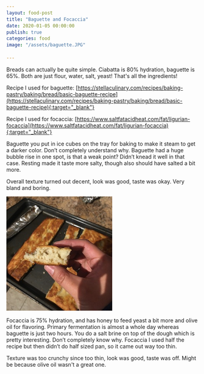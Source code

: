 ```yaml
---
layout: food-post
title: "Baguette and Focaccia"
date: 2020-01-05 00:00:00
publish: true
categories: food
image: "/assets/baguette.JPG"

---
```


Breads can actually be quite simple. Ciabatta is 80% hydration, baguette is 65%. Both are just flour, water, salt, yeast! That's all the ingredients!

Recipe I used for baguette: [https://stellaculinary.com/recipes/baking-pastry/baking/bread/basic-baguette-recipe](https://stellaculinary.com/recipes/baking-pastry/baking/bread/basic-baguette-recipe){:target="_blank"}

Recipe I used for focaccia: [https://www.saltfatacidheat.com/fat/ligurian-focaccia](https://www.saltfatacidheat.com/fat/ligurian-focaccia){:target="_blank"}

Baguette you put in ice cubes on the tray for baking to make it steam to get a darker color. Don’t completely understand why. Baguette had a huge bubble rise in one spot, is that a weak point? Didn’t knead it well in that case. Resting made it taste more salty, though also should have salted a bit more.

Overall texture turned out decent, look was good, taste was okay. Very bland and boring.

<img class="hero" src="/assets/foccaccia.JPG" />

Focaccia is 75% hydration, and has honey to feed yeast a bit more and olive oil for flavoring. Primary fermentation is almost a whole day whereas baguette is just two hours. You do a salt brine on top of the dough which is pretty interesting. Don’t completely know why. Focaccia I used half the recipe but then didn’t do half sized pan, so it came out way too thin.

Texture was too crunchy since too thin, look was good, taste was off. Might be because olive oil wasn't a great one.
